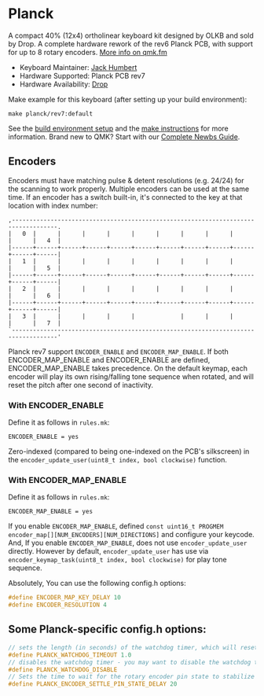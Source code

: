 # Planck

A compact 40% (12x4) ortholinear keyboard kit designed by OLKB and sold by Drop. A complete hardware rework of the rev6 Planck PCB, with support for up to 8 rotary encoders. [More info on qmk.fm](http://qmk.fm/planck/)

* Keyboard Maintainer: [Jack Humbert](https://github.com/jackhumbert)
* Hardware Supported: Planck PCB rev7
* Hardware Availability: [Drop](https://drop.com/buy/planck-mechanical-keyboard?mode=guest_open)

Make example for this keyboard (after setting up your build environment):

    make planck/rev7:default

See the [build environment setup](https://docs.qmk.fm/#/getting_started_build_tools) and the [make instructions](https://docs.qmk.fm/#/getting_started_make_guide) for more information. Brand new to QMK? Start with our [Complete Newbs Guide](https://docs.qmk.fm/#/newbs).

## Encoders

Encoders must have matching pulse & detent resolutions (e.g. 24/24) for the scanning to work properly. Multiple encoders can be used at the same time.
If an encoder has a switch built-in, it's connected to the key at that location with index number:

```
,-----------------------------------------------------------------------------------.
|   0  |      |      |      |      |      |      |      |      |      |      |   4  |
|------+------+------+------+------+------+------+------+------+------+------+------|
|   1  |      |      |      |      |      |      |      |      |      |      |   5  |
|------+------+------+------+------+------+------+------+------+------+------+------|
|   2  |      |      |      |      |      |      |      |      |      |      |   6  |
|------+------+------+------+------+------+------+------+------+------+------+------|
|   3  |      |      |      |      |             |      |      |      |      |   7  |
`-----------------------------------------------------------------------------------'
```

Planck rev7 support `ENCODER_ENABLE` and `ENCODER_MAP_ENABLE`. If both ENCODER_MAP_ENABLE and ENCODER_ENABLE are defined, ENCODER_MAP_ENABLE takes precedence. On the default keymap, each encoder will play its own rising/falling tone sequence when rotated, and will reset the pitch after one second of inactivity.

### With ENCODER_ENABLE

Define it as follows in `rules.mk`:

```
ENCODER_ENABLE = yes
```

Zero-indexed (compared to being one-indexed on the PCB's silkscreen) in the `encoder_update_user(uint8_t index, bool clockwise)` function.

### With ENCODER_MAP_ENABLE

Define it as follows in `rules.mk`:

```
ENCODER_MAP_ENABLE = yes
```

If you enable `ENCODER_MAP_ENABLE`, defined `const uint16_t PROGMEM encoder_map[][NUM_ENCODERS][NUM_DIRECTIONS]` and configure your keycode. And, If you enable `ENCODER_MAP_ENABLE`, does not use `encoder_update_user` directly. However by default, `encoder_update_user` has use via `encoder_keymap_task(uint8_t index, bool clockwise)` for play tone sequence.

Absolutely, You can use the following config.h options:

```c
#define ENCODER_MAP_KEY_DELAY 10
#define ENCODER_RESOLUTION 4
```

## Some Planck-specific config.h options:

```c
// sets the length (in seconds) of the watchdog timer, which will reset the keyboard due to hang/crash in the code
#define PLANCK_WATCHDOG_TIMEOUT 1.0
// disables the watchdog timer - you may want to disable the watchdog timer if you use longer macros
#define PLANCK_WATCHDOG_DISABLE
// Sets the time to wait for the rotary encoder pin state to stabilize while scanning (Default is 20(us))
#define PLANCK_ENCODER_SETTLE_PIN_STATE_DELAY 20
```
